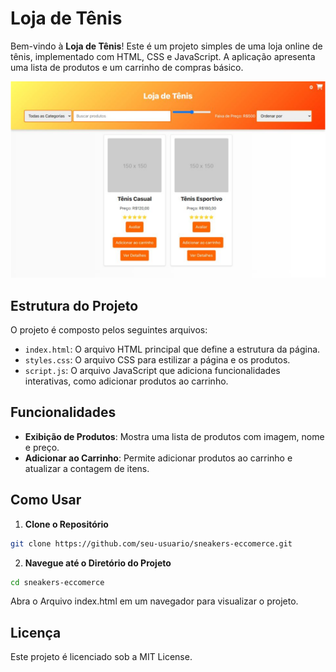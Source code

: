 # Loja de Tênis

Bem-vindo à **Loja de Tênis**! Este é um projeto simples de uma loja online de tênis, implementado com HTML, CSS e JavaScript. A aplicação apresenta uma lista de produtos e um carrinho de compras básico.

![Projeto](img/sneakers-eccomerce.png)


## Estrutura do Projeto

O projeto é composto pelos seguintes arquivos:

- `index.html`: O arquivo HTML principal que define a estrutura da página.
- `styles.css`: O arquivo CSS para estilizar a página e os produtos.
- `script.js`: O arquivo JavaScript que adiciona funcionalidades interativas, como adicionar produtos ao carrinho.

## Funcionalidades

- **Exibição de Produtos**: Mostra uma lista de produtos com imagem, nome e preço.
- **Adicionar ao Carrinho**: Permite adicionar produtos ao carrinho e atualizar a contagem de itens.

## Como Usar

1. **Clone o Repositório**

 ```bash
git clone https://github.com/seu-usuario/sneakers-eccomerce.git
```
2. **Navegue até o Diretório do Projeto** 

```bash
cd sneakers-eccomerce
 ```

 Abra o Arquivo index.html em um navegador para visualizar o projeto.

 ## Licença
Este projeto é licenciado sob a MIT License.